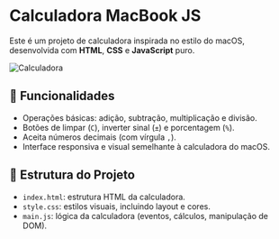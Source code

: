 # Calculadora MacBook JS

Este é um projeto de calculadora inspirada no estilo do macOS, desenvolvida com **HTML**, **CSS** e **JavaScript** puro.

![Calculadora](https://macmagazine.com.br/wp-content/uploads/2021/09/12-calc2.png) 

## 🚀 Funcionalidades

- Operações básicas: adição, subtração, multiplicação e divisão.
- Botões de limpar (`C`), inverter sinal (`±`) e porcentagem (`%`).
- Aceita números decimais (com vírgula `,`).
- Interface responsiva e visual semelhante à calculadora do macOS.

## 📁 Estrutura do Projeto

- `index.html`: estrutura HTML da calculadora.
- `style.css`: estilos visuais, incluindo layout e cores.
- `main.js`: lógica da calculadora (eventos, cálculos, manipulação de DOM).
